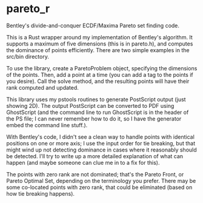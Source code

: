 # pareto_r
Bentley's divide-and-conquer ECDF/Maxima Pareto set finding code. 

This is a Rust wrapper around my implementation of Bentley's algorithm.  It supports a maximum of five dimensions (this is in pareto.h), and computes the dominance of points efficiently.  There are
two simple examples in the src/bin directory.

To use the library, create a ParetoProblem object, specifying the dimensions of the points.
Then, add a point at a time (you can add a tag to the points if you desire).  Call the solve
method, and the resulting points will have their rank computed and updated.

This library uses my pstools routines to generate PostScript output (just showing 2D).  The
output PostScript can be converted to PDF using GhostScript (and the command line to run
GhostScript is in the header of the PS file; I can never remember how to do it, so I have
the generator embed the command line stuff.).

With Bentley's code, I didn't see a clean way to handle points with identical positions
on one or more axis; I use the input order for tie breaking, but that might wind up not
detecting dominance in cases where it reasonably should be detected.  I'll try to write
up a more detailed explanation of what can happen (and maybe someone can clue me in to
a fix for this).

The points with zero rank are not dominated; that's the Pareto Front, or Pareto Optimal
Set, depending on the terminology you prefer.  There may be some co-located points with
zero rank, that could be eliminated (based on how tie breaking happens).

